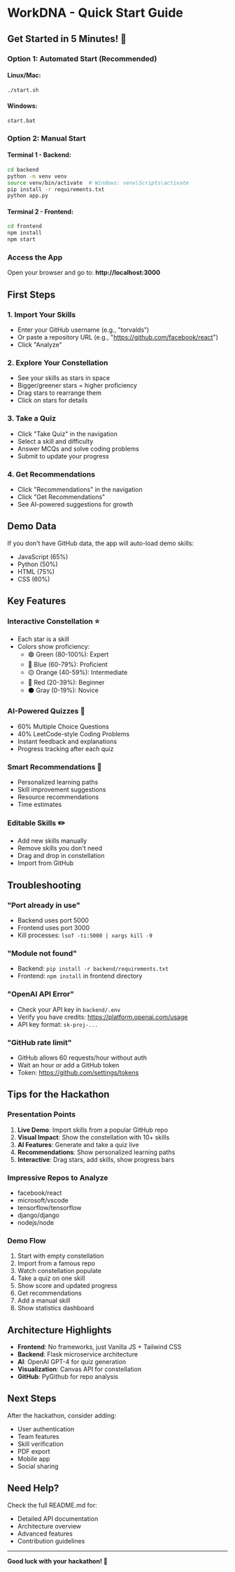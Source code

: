 # WorkDNA - Quick Start Guide

## Get Started in 5 Minutes! 🚀

### Option 1: Automated Start (Recommended)

#### Linux/Mac:
```bash
./start.sh
```

#### Windows:
```batch
start.bat
```

### Option 2: Manual Start

#### Terminal 1 - Backend:
```bash
cd backend
python -m venv venv
source venv/bin/activate  # Windows: venv\Scripts\activate
pip install -r requirements.txt
python app.py
```

#### Terminal 2 - Frontend:
```bash
cd frontend
npm install
npm start
```

### Access the App

Open your browser and go to: **http://localhost:3000**

## First Steps

### 1. Import Your Skills
- Enter your GitHub username (e.g., "torvalds")
- Or paste a repository URL (e.g., "https://github.com/facebook/react")
- Click "Analyze"

### 2. Explore Your Constellation
- See your skills as stars in space
- Bigger/greener stars = higher proficiency
- Drag stars to rearrange them
- Click on stars for details

### 3. Take a Quiz
- Click "Take Quiz" in the navigation
- Select a skill and difficulty
- Answer MCQs and solve coding problems
- Submit to update your progress

### 4. Get Recommendations
- Click "Recommendations" in the navigation
- Click "Get Recommendations"
- See AI-powered suggestions for growth

## Demo Data

If you don't have GitHub data, the app will auto-load demo skills:
- JavaScript (65%)
- Python (50%)
- HTML (75%)
- CSS (60%)

## Key Features

### Interactive Constellation ⭐
- Each star is a skill
- Colors show proficiency:
  - 🟢 Green (80-100%): Expert
  - 🔵 Blue (60-79%): Proficient
  - 🟡 Orange (40-59%): Intermediate
  - 🔴 Red (20-39%): Beginner
  - ⚫ Gray (0-19%): Novice

### AI-Powered Quizzes 📝
- 60% Multiple Choice Questions
- 40% LeetCode-style Coding Problems
- Instant feedback and explanations
- Progress tracking after each quiz

### Smart Recommendations 🎯
- Personalized learning paths
- Skill improvement suggestions
- Resource recommendations
- Time estimates

### Editable Skills ✏️
- Add new skills manually
- Remove skills you don't need
- Drag and drop in constellation
- Import from GitHub

## Troubleshooting

### "Port already in use"
- Backend uses port 5000
- Frontend uses port 3000
- Kill processes: `lsof -ti:5000 | xargs kill -9`

### "Module not found"
- Backend: `pip install -r backend/requirements.txt`
- Frontend: `npm install` in frontend directory

### "OpenAI API Error"
- Check your API key in `backend/.env`
- Verify you have credits: https://platform.openai.com/usage
- API key format: `sk-proj-...`

### "GitHub rate limit"
- GitHub allows 60 requests/hour without auth
- Wait an hour or add a GitHub token
- Token: https://github.com/settings/tokens

## Tips for the Hackathon

### Presentation Points
1. **Live Demo**: Import skills from a popular GitHub repo
2. **Visual Impact**: Show the constellation with 10+ skills
3. **AI Features**: Generate and take a quiz live
4. **Recommendations**: Show personalized learning paths
5. **Interactive**: Drag stars, add skills, show progress bars

### Impressive Repos to Analyze
- facebook/react
- microsoft/vscode
- tensorflow/tensorflow
- django/django
- nodejs/node

### Demo Flow
1. Start with empty constellation
2. Import from a famous repo
3. Watch constellation populate
4. Take a quiz on one skill
5. Show score and updated progress
6. Get recommendations
7. Add a manual skill
8. Show statistics dashboard

## Architecture Highlights

- **Frontend**: No frameworks, just Vanilla JS + Tailwind CSS
- **Backend**: Flask microservice architecture
- **AI**: OpenAI GPT-4 for quiz generation
- **Visualization**: Canvas API for constellation
- **GitHub**: PyGithub for repo analysis

## Next Steps

After the hackathon, consider adding:
- User authentication
- Team features
- Skill verification
- PDF export
- Mobile app
- Social sharing

## Need Help?

Check the full README.md for:
- Detailed API documentation
- Architecture overview
- Advanced features
- Contribution guidelines

---

**Good luck with your hackathon! 🌌**

